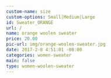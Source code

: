 ```yaml
---
custom-name: size
custom-options: Small|Medium|Large
id: Sweater_ORANGE
url: /
name: orange woolen sweater
price: 20.00
pic-url: img/orange-woolen-sweater.jpg
date: 2017-2-8 4:51:01 -08:00
categories: women-sweater
main: false
type: women-woolen-sweater
---
```

